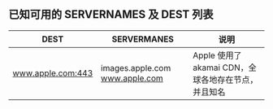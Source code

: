 ## 已知可用的 SERVERNAMES 及 DEST 列表

| DEST              | SERVERMANES                    | 说明                                 |
|-------------------|--------------------------------|------------------------------------|
| www.apple.com:443 | images.apple.com www.apple.com | Apple 使用了 akamai CDN，全球各地存在节点，并且知名 |
    